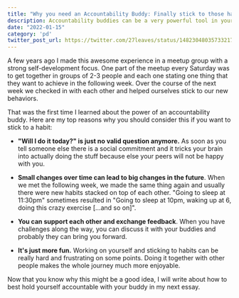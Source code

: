 ```yaml
---
title: "Why you need an Accountability Buddy: Finally stick to those habits and create a positive change in your life"
description: Accountability buddies can be a very powerful tool in your habit toolbox.
date: "2022-01-15"
category: 'pd'
twitter_post_url: https://twitter.com/27leaves/status/1482304803573321729
---
```


A few years ago I made this awesome experience in a meetup group with a strong self-development focus. One part of the meetup every Saturday was to get together in groups of 2-3 people and each one stating one thing that they want to achieve in the following week. Over the course of the next week we checked in with each other and helped ourselves stick to our new behaviors.

That was the first time I learned about the power of an accountability buddy. Here are my top reasons why you should consider this if you want to stick to a habit:

-   **"Will I do it today?" is just no valid question anymore.** As soon as you tell someone else there is a social commitment and it tricks your brain into actually doing the stuff because else your peers will not be happy with you.
    
-   **Small changes over time can lead to big changes in the future**. When we met the following week, we made the same thing again and usually there were new habits stacked on top of each other. "Going to sleep at 11:30pm" sometimes resulted in "Going to sleep at 10pm, waking up at 6, doing this crazy exercise […and so on]".
    
-   **You can support each other and exchange feedback**. When you have challenges along the way, you can discuss it with your buddies and probably they can bring you forward.
    
-   **It's just more fun.** Working on yourself and sticking to habits can be really hard and frustrating on some points. Doing it together with other people makes the whole journey much more enjoyable.
    

Now that you know why this might be a good idea, I will write about how to best hold yourself accountable with your buddy in my next essay.